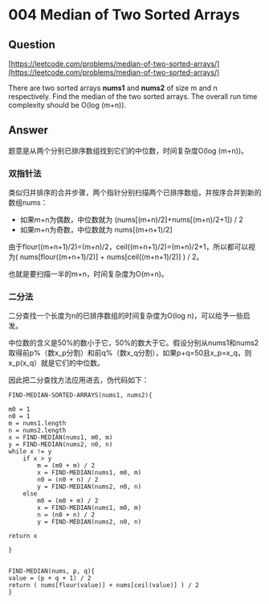 # 004 Median of Two Sorted Arrays
## Question
[https://leetcode.com/problems/median-of-two-sorted-arrays/](https://leetcode.com/problems/median-of-two-sorted-arrays/)

There are two sorted arrays **nums1** and **nums2** of size m and n respectively. Find the median of the two sorted arrays. The overall run time complexity should be O(log (m+n)).

## Answer

题意是从两个分别已排序数组找到它们的中位数，时间复杂度O(log (m+n))。

### 双指针法
类似归并排序的合并步骤，两个指针分别扫描两个已排序数组，并按序合并到新的数组nums：

* 如果m+n为偶数，中位数就为 (nums[(m+n)/2]+nums[(m+n)/2+1]) / 2
* 如果m+n为奇数，中位数就为 nums[(m+n+1)/2]

由于flour((m+n+1)/2)=(m+n)/2，ceil((m+n+1)/2)=(m+n)/2+1，所以都可以视为( nums[flour((m+n+1)/2)] + nums[ceil((m+n+1)/2)] ) / 2。

也就是要扫描一半的m+n，时间复杂度为O(m+n)。


### 二分法

二分查找一个长度为n的已排序数组的时间复杂度为O(log n)，可以给予一些启发。

中位数的含义是50%的数小于它，50%的数大于它。假设分别从nums1和nums2取得前p%（数x_p分割）和前q%（数x_q分割），如果p+q=50且x_p=x_q，则x_p(x_q）就是它们的中位数。

因此把二分查找方法应用进去，伪代码如下：

```
FIND-MEDIAN-SORTED-ARRAYS(nums1, nums2){

m0 = 1
n0 = 1
m = nums1.length
n = nums2.length
x = FIND-MEDIAN(nums1, m0, m)
y = FIND-MEDIAN(nums2, n0, n)
while x != y
    if x > y
        m = (m0 + m) / 2
        x = FIND-MEDIAN(nums1, m0, m)
        n0 = (n0 + n) / 2
        y = FIND-MEDIAN(nums2, n0, n)
    else 
        m0 = (m0 + m) / 2
        x = FIND-MEDIAN(nums1, m0, m)
        n = (n0 + n) / 2
        y = FIND-MEDIAN(nums2, n0, n)

return x

}


FIND-MEDIAN(nums, p, q){
value = (p + q + 1) / 2
return ( nums[flour(value)] + nums[ceil(value)] ) / 2
}
```

